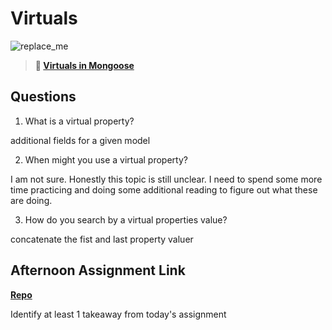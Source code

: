 # Virtuals

![replace_me](https://codeworks.blob.core.windows.net/public/assets/img/illustrations/placeholder.svg)

> **📖 [Virtuals in Mongoose](https://codeworksacademy.com/fs-student-guide/resources/wk5/04-Virtuals)**

## Questions

1. What is a virtual property?

additional fields for a given model

2. When might you use a virtual property? 

I am not sure. Honestly this topic is still unclear. I need to spend some more time practicing and doing some additional reading to figure out what these are doing.

3. How do you search by a virtual properties value?

concatenate the fist and last property valuer

## Afternoon Assignment Link

**[Repo](https://www.figma.com/file/rOS2mrNifOARnJYnznKOfv/Untitled)**

Identify at least 1 takeaway from today's assignment
